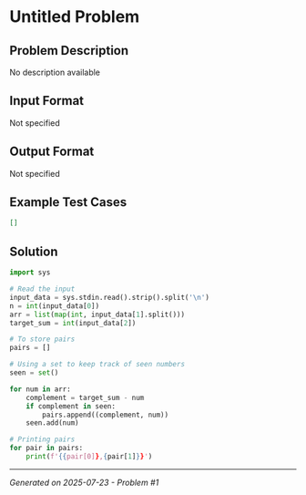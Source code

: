 # Untitled Problem

## Problem Description
No description available

## Input Format
Not specified

## Output Format
Not specified

## Example Test Cases
```json
[]
```

## Solution
```python
import sys

# Read the input
input_data = sys.stdin.read().strip().split('\n')
n = int(input_data[0])
arr = list(map(int, input_data[1].split()))
target_sum = int(input_data[2])

# To store pairs
pairs = []

# Using a set to keep track of seen numbers
seen = set()

for num in arr:
    complement = target_sum - num
    if complement in seen:
        pairs.append((complement, num))
    seen.add(num)

# Printing pairs
for pair in pairs:
    print(f'{{pair[0]},{pair[1]}}')
```

---
*Generated on 2025-07-23 - Problem #1*